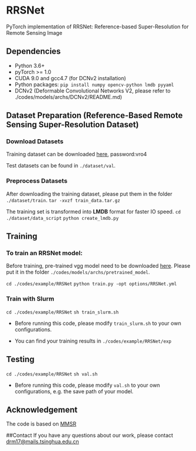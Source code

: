 # RRSNet

PyTorch implementation of RRSNet: Reference-based Super-Resolution for Remote Sensing Image



## Dependencies

- Python 3.6+
- pyTorch >= 1.0
- CUDA 9.0 and gcc4.7 (for DCNv2 installation)
- Python packages: `pip install numpy opencv-python lmdb pyyaml`
- DCNv2 (Deformable Convolutional Networks V2, please refer to ./codes/models/archs/DCNv2/README.md) 



## Dataset Preparation (Reference-Based Remote Sensing Super-Resolution Dataset)

### Download Datasets

Training dataset can be downloaded [here](https://pan.baidu.com/s/1lDYW13DnVSQAW3hE7vGpWA), password:vro4

Test datasets can be found in `./dataset/val`.

### Preprocess Datasets

After downloading the training dataset, please put them in the folder `./dataset/train`.
`tar -xvzf train_data.tar.gz`

The training set is transformed into **LMDB** format for faster IO speed.
`cd ./dataset/data_script`
`python create_lmdb.py`

## Training

### To train an RRSNet model:

Before training, pre-trained vgg model need to be downloaded [here](https://download.pytorch.org/models/vgg19-dcbb9e9d.pth). Please put it in the folder `./codes/models/archs/pretrained_model`.

`cd ./codes/example/RRSNet`
`python train.py -opt options/RRSNet.yml`

### Train with Slurm 

`cd ./codes/example/RRSNet`
`sh train_slurm.sh` 

- Before running this code, please modify `train_slurm.sh` to your own configurations. 

- You can find your training results in `./codes/example/RRSNet/exp`

## Testing 

`cd ./codes/example/RRSNet`
`sh val.sh`

- Before running this code, please modify `val.sh` to your own configurations, e.g. the save path of your model.


## Acknowledgement
The code is based on [MMSR](https://github.com/open-mmlab/mmediting)


##Contact 
If you have any questions about our work, please contact <drm17@mails.tsinghua.edu.cn>








